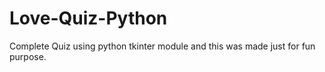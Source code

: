 # Love-Quiz-Python
Complete Quiz using python tkinter module and this was made just for fun purpose.
